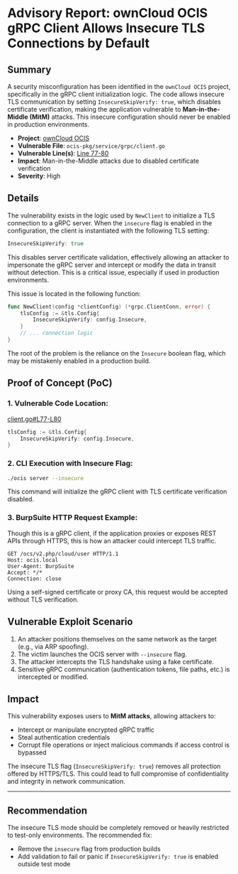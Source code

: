 # Advisory Report: ownCloud OCIS gRPC Client Allows Insecure TLS Connections by Default

## Summary
A security misconfiguration has been identified in the `ownCloud OCIS` project, specifically in the gRPC client initialization logic. The code allows insecure TLS communication by setting `InsecureSkipVerify: true`, which disables certificate verification, making the application vulnerable to **Man-in-the-Middle (MitM)** attacks. This insecure configuration should never be enabled in production environments.

* **Project**: [ownCloud OCIS](https://github.com/owncloud/ocis)
* **Vulnerable File**: `ocis-pkg/service/grpc/client.go`
* **Vulnerable Line(s)**: [Line 77-80](https://github.com/owncloud/ocis/blob/dff22670e8f61cd5bb9d8cc0bb3cf67e5f97e979/ocis-pkg/service/grpc/client.go#L77-L80)
* **Impact**: Man-in-the-Middle attacks due to disabled certificate verification
* **Severity**: High


## Details
The vulnerability exists in the logic used by `NewClient` to initialize a TLS connection to a gRPC server. When the `insecure` flag is enabled in the configuration, the client is instantiated with the following TLS setting:

```go
InsecureSkipVerify: true
```

This disables server certificate validation, effectively allowing an attacker to impersonate the gRPC server and intercept or modify the data in transit without detection. This is a critical issue, especially if used in production environments.

This issue is located in the following function:

```go
func NewClient(config *clientConfig) (*grpc.ClientConn, error) {
    tlsConfig := &tls.Config{
        InsecureSkipVerify: config.Insecure,
    }
    // ... connection logic
}
```
The root of the problem is the reliance on the `Insecure` boolean flag, which may be mistakenly enabled in a production build.


## Proof of Concept (PoC)
### 1. Vulnerable Code Location:

[client.go#L77-L80](https://github.com/owncloud/ocis/blob/dff22670e8f61cd5bb9d8cc0bb3cf67e5f97e979/ocis-pkg/service/grpc/client.go#L77-L80)

```go
tlsConfig := &tls.Config{
    InsecureSkipVerify: config.Insecure,
}
```

### 2. CLI Execution with Insecure Flag:

```bash
./ocis server --insecure
```

This command will initialize the gRPC client with TLS certificate verification disabled.

### 3. BurpSuite HTTP Request Example:

Though this is a gRPC client, if the application proxies or exposes REST APIs through HTTPS, this is how an attacker could intercept TLS traffic.

```
GET /ocs/v2.php/cloud/user HTTP/1.1
Host: ocis.local
User-Agent: BurpSuite
Accept: */*
Connection: close
```

Using a self-signed certificate or proxy CA, this request would be accepted without TLS verification.

## Vulnerable Exploit Scenario
1. An attacker positions themselves on the same network as the target (e.g., via ARP spoofing).
2. The victim launches the OCIS server with `--insecure` flag.
3. The attacker intercepts the TLS handshake using a fake certificate.
4. Sensitive gRPC communication (authentication tokens, file paths, etc.) is intercepted or modified.



## Impact
This vulnerability exposes users to **MitM attacks**, allowing attackers to:

* Intercept or manipulate encrypted gRPC traffic
* Steal authentication credentials
* Corrupt file operations or inject malicious commands if access control is bypassed

The insecure TLS flag (`InsecureSkipVerify: true`) removes all protection offered by HTTPS/TLS. This could lead to full compromise of confidentiality and integrity in network communication.

---

## Recommendation
The insecure TLS mode should be completely removed or heavily restricted to test-only environments. The recommended fix:
* Remove the `insecure` flag from production builds
* Add validation to fail or panic if `InsecureSkipVerify: true` is enabled outside test mode
